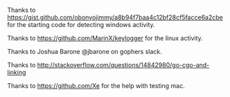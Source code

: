 Thanks to https://gist.github.com/obonyojimmy/a8b94f7baa4c12bf28cf5facce6a2cbe for the starting code for detecting windows activity.

Thanks to https://github.com/MarinX/keylogger for the linux activity.

Thanks to Joshua Barone @jbarone on gophers slack.

Thanks to http://stackoverflow.com/questions/14842980/go-cgo-and-linking

Thanks to https://github.com/Xe for the help with testing mac.
